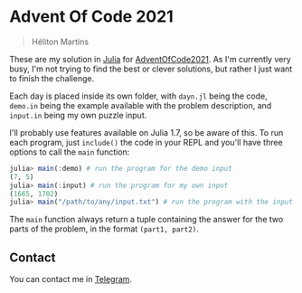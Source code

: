 # Advent Of Code 2021
>Héliton Martins

These are my solution in [Julia](https://julialang.org/) for [AdventOfCode2021](https://adventofcode.com/2021). As I'm currently very busy, I'm not trying to find the best or clever solutions, but rather I just want to finish the challenge.

Each day is placed inside its own folder, with `dayn.jl` being the code, `demo.in` being the example available with the problem description, and `input.in` being my own puzzle input.

I'll probably use features available on Julia 1.7, so be aware of this. To run each program, just `include()` the code in your REPL and you'll have three options to call the `main` function:

```julia
julia> main(:demo) # run the program for the demo input
(7, 5)
julia> main(:input) # run the program for my own input
(1665, 1702)
julia> main("/path/to/any/input.txt") # run the program with the input specified
```

The `main` function always return a tuple containing the answer for the two parts of the problem, in the format `(part1, part2)`.

## Contact
You can contact me in [Telegram](https://t.me/helitonmrf).